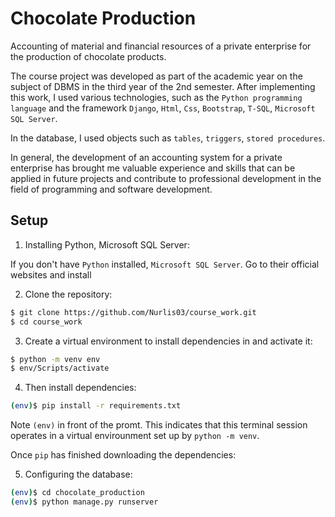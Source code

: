 # Chocolate Production
Accounting of material and financial resources of a private enterprise for the production of chocolate products.

The course project was developed as part of the academic year on the subject of DBMS in the third year of the 2nd semester. After implementing this work, I used various technologies, such as the `Python programming language` and the framework `Django`, `Html`, `Css`, `Bootstrap`, `T-SQL`, `Microsoft SQL Server`. 

In the database, I used objects such as `tables`, `triggers`, `stored procedures`. 

In general, the development of an accounting system for a private enterprise has brought me valuable experience and skills that can be applied in future projects and contribute to professional development in the field of programming and software development.

## Setup

1. Installing Python, Microsoft SQL Server: 

If you don't have `Python` installed, `Microsoft SQL Server`. 
Go to their official websites and install

2. Clone the repository:

```sh
$ git clone https://github.com/Nurlis03/course_work.git
$ cd course_work
```

3. Create a virtual environment to install dependencies in and activate it:

```sh
$ python -m venv env
$ env/Scripts/activate
```

4. Then install dependencies:

```sh
(env)$ pip install -r requirements.txt
```

Note `(env)` in front of the promt. This indicates that this terminal
session operates in a virtual envirounment set up  by `python -m venv`.

Once `pip` has finished downloading the dependencies:

5. Configuring the database:

```sh
(env)$ cd chocolate_production
(env)$ python manage.py runserver
